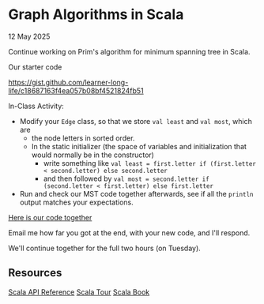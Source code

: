 # Graph Algorithms in Scala

12 May 2025

Continue working on Prim's algorithm for minimum spanning tree in Scala.

Our starter code

https://gist.github.com/learner-long-life/c18687163f4ea057b08bf4521824fb51

In-Class Activity:

* Modify your `Edge` class, so that we store `val least` and `val most`, which are
  * the node letters in sorted order.
  * In the static initializer (the space of variables and initialization that would normally be in the constructor)
    * write something like `val least = first.letter if (first.letter < second.letter) else second.letter`
    * and then followed by `val most = second.letter if (second.letter < first.letter) else first.letter`
* Run and check our MST code together afterwards, see if all the `println` output matches your expectations.

[Here is our code together](https://scastie.scala-lang.org/learner-long-life/EdMZD6BmSy2T5hMF0qUvIw/38)

Email me how far you got at the end, with your new code, and I'll respond.

We'll continue together for the full two hours (on Tuesday). 

## Resources

[Scala API Reference](https://www.scala-lang.org/api/current/)
[Scala Tour](https://docs.scala-lang.org/tour/tuples.html)
[Scala Book](https://docs.scala-lang.org/scala3/book/collections-classes.html#working-with-sets)
